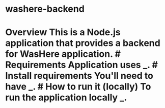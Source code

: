 # washere-backend
# Overview This is a Node.js application that provides a backend for WasHere application.  # Requirements Application uses _.  # Install requirements You'll need to have _.  # How to run it (locally) To run the application locally _.
